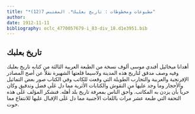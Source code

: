 ```yaml
---
title: "*مطبوعات ومخطوطات : تاريخ بعلبك*. المقتبس 7(12)"
author: 
date: 1912-11-11
bibliography: oclc_4770057679-i_83-div_18.d1e3951.bib
---
```




##  تاريخ بعلبك 


 أهدانا ميخائيل أفندي موسى ألوف نسخة من الطبعة العربية الثالثة من كتابه تاريخ بعلبك وفيه وصف مدقق لتاريخ هذه المدينة ولاسيما قلعتها الشهيرة نقلاً عن أصح المصادر   الإفرنجية والعربية والتجارب الطويلة التي وقعت للكاتب وفي الكتاب صور بعض التماثيل والأحجار وما وجد عليها من النقوش والكتابات الأثرية مما دل عَلَى فضل وتدقيق وكان حرياً بأن يزدن به المكاتب. وأحق الناس بمعرفة تاريخ بلد أهله. فنشكر المؤلف عَلَى هذه التحفة التي طبعة  عشر  مرات باللغات الأجنبية مما دل عَلَى الإقبال عليها للانتفاع مما حوت. 
